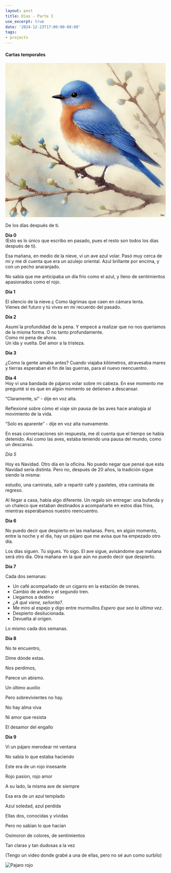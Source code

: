```yaml
---
layout: post
title: Días - Parte I
use_excerpt: true
date: '2024-12-23T17:00:00-08:00'
tags:
- projects
---
```

<h4>Cartas temporales</h4>
<img src="post_files/pajaro.png" alt="Pajaro"/><br/>
<p>De los días después de ti.</p>

<!--more-->

<p><strong>Día 0</strong><br>
(Esto es lo único que escribo en pasado, pues el resto son todos los días después de ti).<br>

Esa mañana, en medio de la nieve, vi un ave azul volar. Pasó muy cerca de mí y me di cuenta que era un azulejo oriental. Azul brillante por encima, y con un pecho anaranjado.</p>


<p>No sabía que me anticipaba un día frío como el azul, y lleno de sentimientos apasionados como el rojo.</p>

<p><strong>Día 1</strong><br>

El silencio de la nieve.ç
Como lágrimas que caen en cámara lenta.<br>
Vienes del futuro y tú vives en mi recuerdo del pasado.</p>

<p><strong>Día 2</strong><br>

Asumí la profundidad de la pena. 
Y empecé a realizar que no nos queríamos de la misma forma. 
O no tanto profundamente.<br>
Como mi pena de ahora.<br>
Un ida y vuelta. 
Del amor a la tristeza.</p>

<p><strong>Día 3</strong><br>

¿Como la gente amaba antes?
Cuando viajaba kilómetros,
atravesaba mares y tierras
esperaban el fin de las guerras,
para el nuevo reencuentro.</p>

<p><strong>Día 4</strong><br>
Hoy vi una bandada de pájaros volar sobre mi cabeza. En ese momento me pregunté si es que en algún momento se detienen a descansar.</p>

<p>“Claramente, sí” - dije en voz alta.</p>

<p>Reflexioné sobre cómo el viaje sin pausa de las aves hace analogía al movimiento de la vida.</p>

<p>“Solo es aparente” - dije en voz alta nuevamente.</p>

<p>En esas conversaciones sin respuesta, me di cuenta que el tiempo se había detenido. Así como las aves, estaba teniendo una pausa del mundo, como un descanso.</p>

*Día 5*

Hoy es Navidad. Otro día en la oficina. No puedo negar que pensé que esta Navidad sería distinta. Pero no, después de 20 años, la tradición sigue siendo la misma:

estudio, una caminata, salir a repartir café y pasteles, otra caminata de regreso.

Al llegar a casa, había algo diferente. Un regalo sin entregar: una bufanda y un chaleco que estaban destinados a acompañarte en estos días fríos, mientras esperábamos nuestro reencuentro.

**Día 6**

No puedo decir que despierto en las mañanas. Pero, en algún momento, entre la noche y el día, hay un pájaro que me avisa que ha empezado otro día.

Los días siguen. Tú sigues. Yo sigo. El ave sigue, avisándome que mañana será otro día. Otra mañana en la que aún no puedo decir que despierto.

**Día 7**

Cada dos semanas:

- Un café acompañado de un cigarro en la estación de trenes. 
- Cambio de andén y el segundo tren.
- Llegamos a destino
- *¿A qué viene, señorita?*.
- Me miro al espejo y digo entre murmullos *Espero que sea la última vez*.
- Despierto desilucionada. 
- Devuelta al origen.

Lo mismo cada dos semanas.


**Día 8**

No te encuentro,

Dime dónde estas.


Nos perdimos,

Parece un abismo.


Un último auxilio

Pero sobrevivientes no hay.


No hay alma viva

Ni amor que resista

El desamor del engallo


**Día 9**

Vi un pájaro merodear mi ventana

No sabía lo que estaba haciendo

Este era de un rojo insesante 

Rojo pasion, rojo amor


A su lado, la misma ave de siempre

Esa era de un azul templado

Azul soledad, azul perdida


Ellas dos, conocidas y vívidas

Pero no sabían lo que hacían

Oxímoron de colores, de sentimientos

Tan claras y tan dudosas a la vez

(Tengo un video donde grabé a una de ellas, pero no sé aun como surbilo)

<img src="post_files/ave_roja.gif" alt="Pajaro rojo"/><br/>
